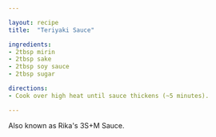 ```yaml
---

layout: recipe
title:  "Teriyaki Sauce"

ingredients:
- 2tbsp mirin
- 2tbsp sake
- 2tbsp soy sauce
- 2tbsp sugar

directions:
- Cook over high heat until sauce thickens (~5 minutes).

---
```


Also known as Rika's 3S+M Sauce.